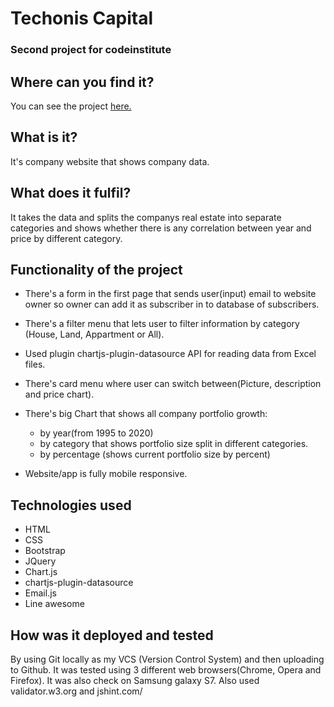 # Techonis Capital
### Second project for codeinstitute
## Where can you find it?
You can see the project [here.](http://github.com)
## What is it?
It's company website that shows company data. 
## What does it fulfil?
It takes the data and splits the companys real estate into separate categories and shows whether there is any correlation between year and price by different category.
## Functionality of the project
* There's a form in the first page that sends user(input) email to website owner so owner can add it as subscriber in to database of subscribers.
* There's a filter menu that lets user to filter information by category (House, Land, Appartment or All).
* Used plugin chartjs-plugin-datasource API for reading data from Excel files.
* There's card menu where user can switch between(Picture, description and price chart).
* There's big Chart that shows all company portfolio growth:
  * by year(from 1995 to 2020)
  * by category that shows portfolio size split in different categories.
  * by percentage (shows current portfolio size by percent) 

* Website/app is fully mobile responsive. 

## Technologies used
* HTML
* CSS
* Bootstrap
* JQuery
* Chart.js
* chartjs-plugin-datasource
* Email.js
* Line awesome

## How was it deployed and tested
By using Git locally as my VCS (Version Control System) and then uploading to Github. It was tested using 3 different web browsers(Chrome, Opera and Firefox). It was also check on Samsung galaxy S7. Also used validator.w3.org and jshint.com/
